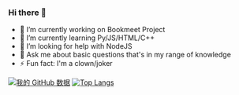 ### Hi there 👋



- 🔭 I’m currently working on Bookmeet Project
- 🌱 I’m currently learning Py/JS/HTML/C++
- 🤔 I’m looking for help with NodeJS
- 💬 Ask me about basic questions that's in my range of knowledge
- ⚡ Fun fact: I'm a clown/joker


[![我的 GitHub 数据](https://github-readme-stats.vercel.app/api?username=itray25)]()
[![Top Langs](https://github-readme-stats.vercel.app/api/top-langs/?username=itray25)]()

